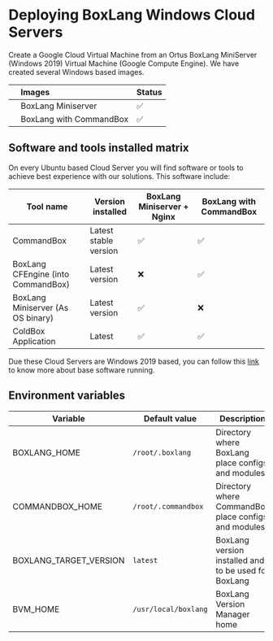 # Deploying BoxLang Windows Cloud Servers

Create a Google Cloud Virtual Machine from an Ortus BoxLang MiniServer \(Windows 2019\) Virtual Machine \(Google Compute Engine\).  We have created several Windows based images.

|  | Images | Status |
| :--- | :--- | :--- |
|  | BoxLang Miniserver | :white_check_mark: |
|  | BoxLang with CommandBox | :white_check_mark: |

## Software and tools installed matrix

On every Ubuntu based Cloud Server you will find software or tools to achieve best experience with our solutions. This software include:

|**Tool name**|**Version installed**|**BoxLang Miniserver + Nginx**|**BoxLang with CommandBox**|
|-------------|---------------------|------------------------------|---------------------------|
|CommandBox   |Latest stable version| :white_check_mark:           | :white_check_mark:        |
|BoxLang CFEngine (into CommandBox)|Latest version|:x:|:white_check_mark:|
|BoxLang Miniserver (As OS binary)|Latest version|:white_check_mark:|:x:|
|ColdBox Application|Latest|:white_check_mark:|:white_check_mark:|

Due these Cloud Servers are Windows 2019 based, you can follow this [link](https://cloud.google.com/compute/docs/images/os-details#windows_server) to know more about base software running.

## Environment variables

|**Variable**|**Default value**|**Description**|
|-------------|-----------------|--------------|
|BOXLANG_HOME|`/root/.boxlang`|Directory where BoxLang place configs and modules|
|COMMANDBOX_HOME|`/root/.commandbox`|Directory where CommandBox place configs and modules|
|BOXLANG_TARGET_VERSION|`latest`|BoxLang version installed and to be used for BoxLang|
|BVM_HOME| `/usr/local/boxlang`|BoxLang Version Manager home|
